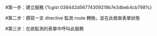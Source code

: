 #第一步：建立服務
{%gist 038442d56774309219b7e3dbeb4cb798%}

#第二步：撰寫一支 directive 監測 route 轉換，並在此檢查表單狀態
<script src="https://gist.github.com/popovich0822/038442d56774309219b7e3dbeb4cb798.js"></script>

#第三步：在欲監測的表單中呼叫此服務
<script src="https://gist.github.com/popovich0822/38870b3267a5ab35cd22ab90fc7cbe27.js"></script>
